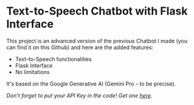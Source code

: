 # Text-to-Speech Chatbot with Flask Interface

This project is an advanced version of the previous Chatbot I made (you can find it on this Github) and here are the added features:

- Text-to-Speech functionalities
- Flask Interface
- No limitations

It's based on the Google Generative AI (Gemini Pro - to be precise).

*Don't forget to put your API Key in the code! Get one [here](https://aistudio.google.com/app/apikey).*

